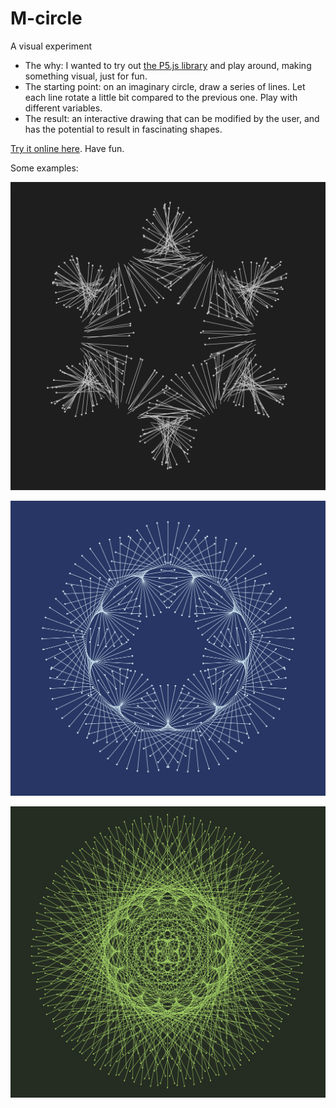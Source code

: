 # M-circle

A visual experiment

- The why: I wanted to try out [the P5.js library](https://p5js.org/) and play around, making something visual, just for fun.
- The starting point: on an imaginary circle, draw a series of lines. Let each line rotate a little bit compared to the previous one. Play with different variables.
- The result: an interactive drawing that can be modified by the user, and has the potential to result in fascinating shapes.

[Try it online here](https://sambody.github.io/p5js-circle/). Have fun.

Some examples:

![example 1](img/demo1.png)

![example 2](img/demo2.png)

![example 3](img/demo3.png)